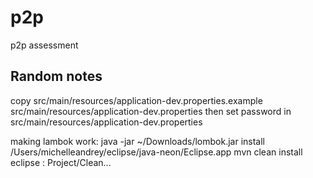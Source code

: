 # p2p
p2p assessment

## Random notes

copy src/main/resources/application-dev.properties.example src/main/resources/application-dev.properties
then set password in src/main/resources/application-dev.properties

making lambok work:
java -jar ~/Downloads/lombok.jar install /Users/michelleandrey/eclipse/java-neon/Eclipse.app
mvn clean install
eclipse : Project/Clean...
